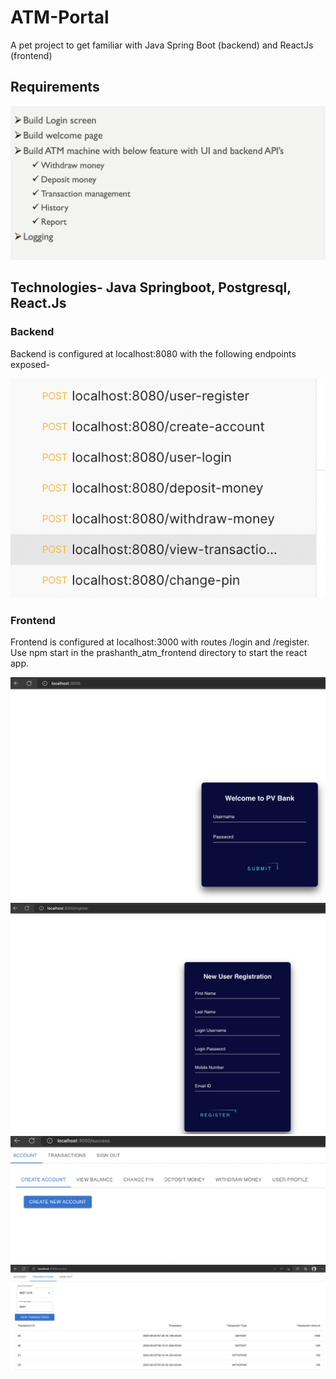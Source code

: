 # ATM-Portal

A pet project to get familiar with Java Spring Boot (backend) and ReactJs (frontend)

## Requirements

![Requirements](/req.png?raw=true "Requirements") 

## Technologies- Java Springboot, Postgresql, React.Js

### Backend

Backend is configured at localhost:8080 with the following endpoints exposed- 

![Backend Endpoints](/backend.png?raw=true "Backend Endpoints")

### Frontend

Frontend is configured at localhost:3000 with routes /login and /register. Use npm start in the prashanth_atm_frontend directory to start the react app. 

![Login](/front1.png?raw=true "Login")
![Register](/front2.png?raw=true "Register")
![Success](/front3.png?raw=true "Home Page")
![Transactions](/front4.png?raw=true "Transactions")
